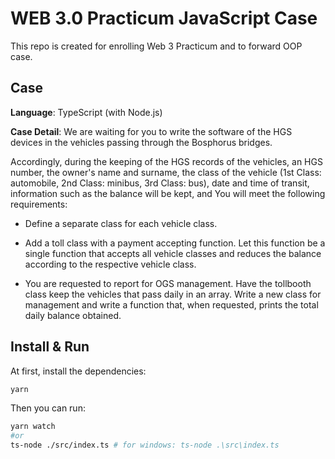 # WEB 3.0 Practicum JavaScript Case
This repo is created for enrolling Web 3 Practicum and to forward OOP case.

## Case

**Language**: TypeScript (with Node.js)

**Case Detail**: We are waiting for you to write the software of the HGS devices in the vehicles passing through the Bosphorus bridges.

Accordingly, during the keeping of the HGS records of the vehicles, an HGS number, the owner's name and surname, the class of the vehicle (1st Class: automobile, 2nd Class: minibus, 3rd Class: bus), date and time of transit, information such as the balance will be kept, and You will meet the following requirements:

- Define a separate class for each vehicle class.

- Add a toll class with a payment accepting function. Let this function be a single function that accepts all vehicle classes and reduces the balance according to the respective vehicle class.

- You are requested to report for OGS management. Have the tollbooth class keep the vehicles that pass daily in an array. Write a new class for management and write a function that, when requested, prints the total daily balance obtained.


## Install & Run

At first, install the dependencies:

```sh
yarn
```

Then you can run:

```sh
yarn watch
#or
ts-node ./src/index.ts # for windows: ts-node .\src\index.ts
```